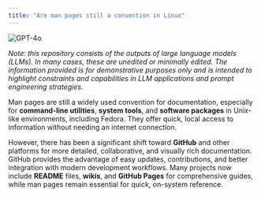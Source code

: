 ```yaml
---
title: "Are man pages still a convention in Linux"
---
```

![GPT-4o](https://img.shields.io/badge/GPT--4o-3333FF?style=for-the-badge&logo=openai&logoColor=white)



*Note: this repository consists of the outputs of large language models (LLMs). In many cases, these are unedited or minimally edited. The information provided is for demonstrative purposes only and is intended to highlight constraints and capabilities in LLM applications and prompt engineering strategies.*


Man pages are still a widely used convention for documentation, especially for **command-line utilities**, **system tools**, and **software packages** in Unix-like environments, including Fedora. They offer quick, local access to information without needing an internet connection.

However, there has been a significant shift toward **GitHub** and other platforms for more detailed, collaborative, and visually rich documentation. GitHub provides the advantage of easy updates, contributions, and better integration with modern development workflows. Many projects now include **README** files, **wikis**, and **GitHub Pages** for comprehensive guides, while man pages remain essential for quick, on-system reference.